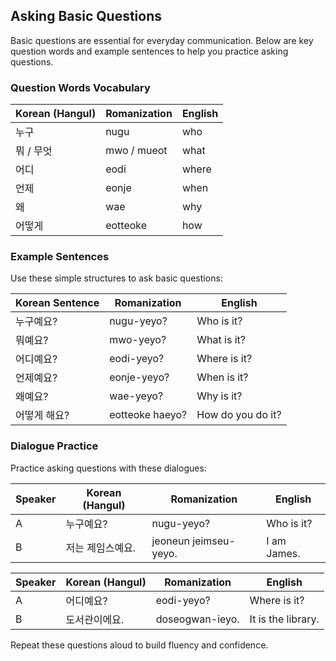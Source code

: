 ## Asking Basic Questions

Basic questions are essential for everyday communication. Below are key question words and example sentences to help you practice asking questions.

### Question Words Vocabulary

| Korean (Hangul) | Romanization     | English |
|-----------------|------------------|---------|
| 누구            | nugu             | who     |
| 뭐 / 무엇       | mwo / mueot      | what    |
| 어디            | eodi             | where   |
| 언제            | eonje            | when    |
| 왜              | wae              | why     |
| 어떻게         | eotteoke         | how     |

### Example Sentences

Use these simple structures to ask basic questions:

| Korean Sentence    | Romanization       | English               |
|--------------------|--------------------|-----------------------|
| 누구예요?          | nugu-yeyo?         | Who is it?            |
| 뭐예요?            | mwo-yeyo?          | What is it?           |
| 어디예요?          | eodi-yeyo?         | Where is it?          |
| 언제예요?          | eonje-yeyo?        | When is it?           |
| 왜예요?            | wae-yeyo?          | Why is it?            |
| 어떻게 해요?        | eotteoke haeyo?    | How do you do it?     |

### Dialogue Practice

Practice asking questions with these dialogues:

| Speaker | Korean (Hangul)        | Romanization             | English              |
|---------|------------------------|--------------------------|----------------------|
| A       | 누구예요?              | nugu-yeyo?               | Who is it?           |
| B       | 저는 제임스예요.        | jeoneun jeimseu-yeyo.    | I am James.          |

| Speaker | Korean (Hangul)        | Romanization             | English                |
|---------|------------------------|--------------------------|------------------------|
| A       | 어디예요?              | eodi-yeyo?               | Where is it?           |
| B       | 도서관이에요.          | doseogwan-ieyo.          | It is the library.     |

Repeat these questions aloud to build fluency and confidence.